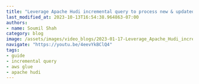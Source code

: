 ```yaml
---
title: "Leverage Apache Hudi incremental query to process new & updated data | Hudi Labs"
last_modified_at: 2023-10-13T16:54:38.964863-07:00
authors:
- name: Soumil Shah
category: blog
image: /assets/images/video_blogs/2023-01-17-Leverage_Apache_Hudi_incremental_query_to_process_new_updated_data_Hudi_Labs.png
navigate: "https://youtu.be/4eevYkBClQ4"
tags:
- guide
- incremental query
- aws glue
- apache hudi
---
```

